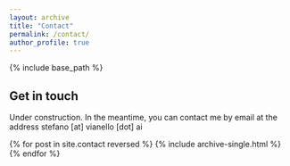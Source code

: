 ```yaml
---
layout: archive
title: "Contact"
permalink: /contact/
author_profile: true
---
```


{% include base_path %}

<h2>Get in touch</h2>

<!-- modify this form HTML and place wherever you want your form -->
<!-- tips from https://dev.to/charalambosioannou-->

Under construction. In the meantime, you can contact me by email at the address stefano [at] vianello [dot] ai
<!--
<form
  action= <!--"https://formspree.io/f/xzbyrypw"
  method="POST"
  enctype="multipart/form-data"
>
<input type="email" name="_replyto" placeholder="Your e-mail (required)" required>
<textarea name="message" placeholder="Your message (required)" required></textarea>
<button type="submit">Send</button>
</form>

-->
{% for post in site.contact reversed %}
  {% include archive-single.html %}
{% endfor %}
